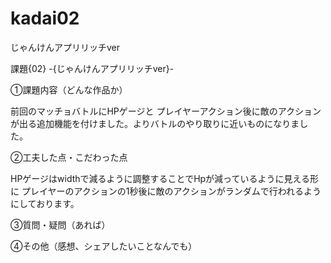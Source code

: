 # kadai02
じゃんけんアプリリッチver

課題{02} -{じゃんけんアプリリッチver}-

①課題内容（どんな作品か）

前回のマッチョバトルにHPゲージと
プレイヤーアクション後に敵のアクションが出る追加機能を付けました。よりバトルのやり取りに近いものになりました。


②工夫した点・こだわった点

HPゲージはwidthで減るように調整することでHpが減っているように見える形に
プレイヤーのアクションの1秒後に敵のアクションがランダムで行われるようにしております。

③質問・疑問（あれば）


④その他（感想、シェアしたいことなんでも）
